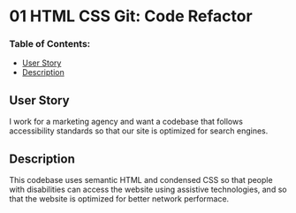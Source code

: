 # 01 HTML CSS Git: Code Refactor

### Table of Contents:
* [User Story](#user-story)
* [Description](#description)


## User Story
I work for a marketing agency and want a codebase that follows accessibility standards so that our site is optimized for search engines.

## Description 
This codebase uses semantic HTML and condensed CSS so that people with disabilities can access the website using assistive technologies, and so that the website is optimized for better network performace.
